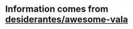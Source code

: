 # Information comes from [desiderantes/awesome-vala](https://github.com/desiderantes/awesome-vala)

